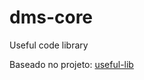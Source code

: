 # dms-core

Useful code library

Baseado no projeto: [useful-lib](https://github.com/diorgenesmorais/useful-lib)
